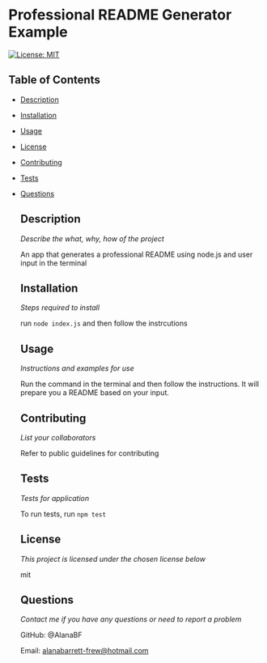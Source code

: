  
  
  # Professional README Generator Example

  [![License: MIT](https://img.shields.io/badge/License-MIT-yellow.svg)](https://opensource.org/licenses/MIT)

  ## Table of Contents
  
- [Description](##Description)
- [Installation](##Installation)
- [Usage](##Usage)
- [License](##License)
- [Contributing](##Contributing)
- [Tests](##Tests)
- [Questions](##Questions)

  ## Description 
  *Describe the what, why, how of the project*

  An app that generates a professional README using node.js and user input in the terminal

  ## Installation 
  *Steps required to install*

  run ``` node index.js ``` and then follow the instrcutions

  ## Usage 
  *Instructions and examples for use*

  Run the command in the terminal and then follow the instructions. It will prepare you a README based on your input.

  ## Contributing   
  *List your collaborators*

  Refer to public guidelines for contributing

  ## Tests 
  *Tests for application*

  To run tests, run ``` npm test ```

  ## License 
  *This project is licensed under the chosen license below*

  mit

  ## Questions
  *Contact me if you have any questions or need to report a problem*
  

  GitHub: @AlanaBF
  

  Email: alanabarrett-frew@hotmail.com

